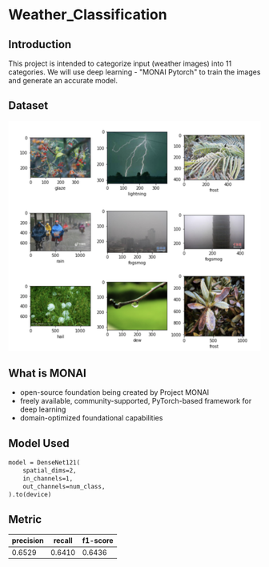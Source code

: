 # Weather_Classification

## Introduction
This project is intended to categorize input (weather images) into 11 categories. We will use deep learning  - "MONAI Pytorch" to train the images and generate an accurate model.

## Dataset
![Goal2](https://github.com/TinaLiu46/Weather_Classification/blob/main/Images/data.png?raw=true "Title")

## What is MONAI

- open-source foundation being created by Project MONAI
- freely available, community-supported, PyTorch-based framework for deep learning 
- domain-optimized foundational capabilities 

## Model Used
```
model = DenseNet121(
    spatial_dims=2,            
    in_channels=1,
    out_channels=num_class,
).to(device)
```

## Metric 

| precision | recall | f1-score   |
| ------------- | ------------- | ------------- |
| 0.6529  | 0.6410  | 0.6436|

